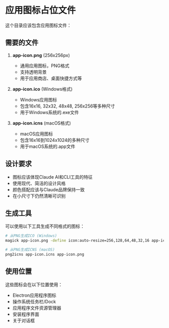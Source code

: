 # 应用图标占位文件

这个目录应该包含应用图标文件：

## 需要的文件

1. **app-icon.png** (256x256px)
   - 通用应用图标，PNG格式
   - 支持透明背景
   - 用于应用商店、桌面快捷方式等

2. **app-icon.ico** (Windows格式)
   - Windows应用图标
   - 包含16x16, 32x32, 48x48, 256x256等多种尺寸
   - 用于Windows系统的.exe文件

3. **app-icon.icns** (macOS格式)
   - macOS应用图标
   - 包含16x16到1024x1024的多种尺寸
   - 用于macOS系统的.app文件

## 设计要求

- 图标应该体现Claude AI和CLI工具的特征
- 使用现代、简洁的设计风格
- 颜色搭配应该与Claude品牌保持一致
- 在小尺寸下仍然清晰可识别

## 生成工具

可以使用以下工具生成不同格式的图标：

```bash
# 从PNG生成ICO (Windows)
magick app-icon.png -define icon:auto-resize=256,128,64,48,32,16 app-icon.ico

# 从PNG生成ICNS (macOS)
png2icns app-icon.icns app-icon.png
```

## 使用位置

这些图标会在以下位置使用：

- Electron应用程序图标
- 操作系统任务栏/Dock
- 应用程序文件资源管理器
- 安装程序界面
- 关于对话框